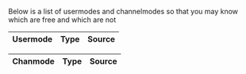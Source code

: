 Below is a list of usermodes and channelmodes so that you may know which are free and which are not

| Usermode | Type | Source |
|------|------|--------|




| Chanmode | Type | Source |
|------|------|--------|
